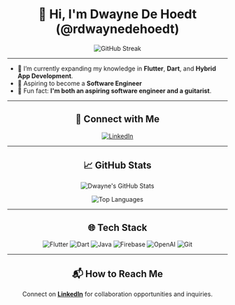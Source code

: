 <h1 align="center">👋 Hi, I'm Dwayne De Hoedt (@rdwaynedehoedt)</h1>

<p align="center">
  <img src="https://streak-stats.demolab.com/?user=rdwaynedehoedt&theme=dark" alt="GitHub Streak">
</p>

---

- 🌱 I’m currently expanding my knowledge in **Flutter**, **Dart**, and **Hybrid App Development**.
- 🚀 Aspiring to become a **Software Engineer**
- 🎸 Fun fact: **I'm both an aspiring software engineer and a guitarist**.

---

<h2 align="center">🔗 Connect with Me</h2>

<p align="center">
  <a href="https://www.linkedin.com/in/rdwaynedehoedt">
    <img src="https://img.shields.io/badge/-LinkedIn-blue?logo=linkedin&logoColor=white&style=flat-square" alt="LinkedIn">
  </a>
</p>

---

<h2 align="center">📈 GitHub Stats</h2>

<p align="center">
  <img src="https://github-readme-stats.vercel.app/api?username=rdwaynedehoedt&show_icons=true&theme=dark" alt="Dwayne's GitHub Stats">
</p>

<p align="center">
  <img src="https://github-readme-stats.vercel.app/api/top-langs/?username=rdwaynedehoedt&layout=compact&theme=dark" alt="Top Languages">
</p>

---

<h2 align="center">🌐 Tech Stack</h2>

<p align="center">
  <img src="https://img.shields.io/badge/-Flutter-02569B?logo=flutter&logoColor=white&style=flat-square" alt="Flutter">
  <img src="https://img.shields.io/badge/-Dart-0175C2?logo=dart&logoColor=white&style=flat-square" alt="Dart">
  <img src="https://img.shields.io/badge/-Java-007396?logo=java&logoColor=white&style=flat-square" alt="Java">
  <img src="https://img.shields.io/badge/-Firebase-FFCA28?logo=firebase&logoColor=white&style=flat-square" alt="Firebase">
  <img src="https://img.shields.io/badge/-OpenAI-412991?logo=openai&logoColor=white&style=flat-square" alt="OpenAI">
  <img src="https://img.shields.io/badge/-Git-F05032?logo=git&logoColor=white&style=flat-square" alt="Git">
</p>

---

<h2 align="center">📬 How to Reach Me</h2>

<p align="center">
  Connect on <a href="https://www.linkedin.com/in/rdwaynedehoedt"><strong>LinkedIn</strong></a> for collaboration opportunities and inquiries.
</p>

<!---
rdwaynedehoedt/rdwaynedehoedt is a ✨ special ✨ repository because its `README.md` (this file) appears on your GitHub profile.
You can click the Preview link to take a look at your changes.
--->

